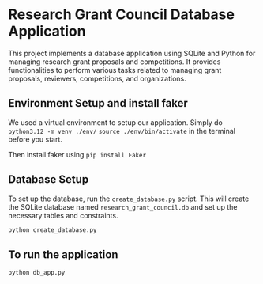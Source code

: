 # Research Grant Council Database Application

This project implements a database application using SQLite and Python for managing research grant proposals and competitions. It provides functionalities to perform various tasks related to managing grant proposals, reviewers, competitions, and organizations.

## Environment Setup and install faker

We used a virtual environment to setup our application. Simply do `python3.12 -m venv ./env/`
`source ./env/bin/activate` in the terminal before you start.

Then install faker using `pip install Faker`

## Database Setup

To set up the database, run the `create_database.py` script. This will create the SQLite database named `research_grant_council.db` and set up the necessary tables and constraints.

```bash
python create_database.py
```

## To run the application

```bash
python db_app.py
```

